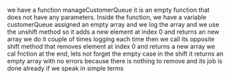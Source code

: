 we have a function manageCustomerQueue it is an empty function that does not have any parameters. Inside the function, we have a variable customerQueue assigned an empty array and we log the array and we use the unshift method so it adds a new element at index 0 and returns an new array we do it couple of times logging each time then we call its opposite shift method that removes element at index 0 and returns a new array we cal fnction at the end, lets not forget the empty case in the shift it returns an empty array with no errors because there is nothing to remove and its job is done already if we speak in simple terms  